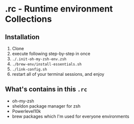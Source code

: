 .rc - Runtime environment Collections
===

## Installation

1. Clone
2. execute following step-by-step in once
  1. `./.init-oh-my-zsh-env.zsh`
  2. `./brew-env/install-essentials.sh`
  3. `./link-config.sh`
3. restart all of your terminal sessions, and enjoy

## What's contains in this `.rc`

- oh-my-zsh
- sheldon package manager for zsh
- Powerlevel10k
- brew packages which I'm used for everyone environments


